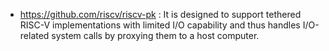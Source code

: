 - https://github.com/riscv/riscv-pk : It is designed to support tethered RISC-V implementations with limited I/O capability and thus handles I/O-related system calls by proxying them to a host computer.
